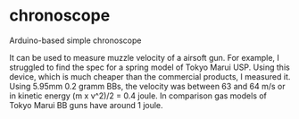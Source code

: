 # chronoscope
Arduino-based simple chronoscope

It can be used to measure muzzle velocity of a airsoft gun. For example, I struggled to find the spec for a spring model of Tokyo Marui USP. Using this device, which is much cheaper than the commercial products, I measured it. Using 5.95mm 0.2 gramm BBs, the velocity was between 63 and 64 m/s or in kinetic energy (m x v^2)/2 = 0.4 joule. In comparison gas models of Tokyo Marui BB guns have around 1 joule. 
